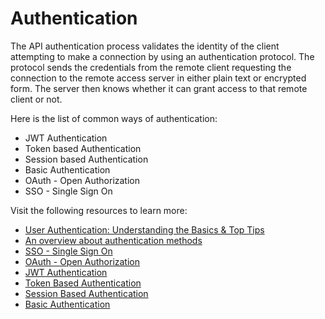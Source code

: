 # Authentication

The API authentication process validates the identity of the client attempting to make a connection by using an authentication protocol. The protocol sends the credentials from the remote client requesting the connection to the remote access server in either plain text or encrypted form. The server then knows whether it can grant access to that remote client or not.

Here is the list of common ways of authentication:

- JWT Authentication
- Token based Authentication
- Session based Authentication
- Basic Authentication
- OAuth - Open Authorization
- SSO - Single Sign On

Visit the following resources to learn more:

- [User Authentication: Understanding the Basics & Top Tips](https://swoopnow.com/user-authentication/)
- [An overview about authentication methods](https://betterprogramming.pub/how-do-you-authenticate-mate-f2b70904cc3a)
- [SSO - Single Sign On](https://devpath.sh/guides/sso)
- [OAuth - Open Authorization](https://devpath.sh/guides/oauth)
- [JWT Authentication](https://devpath.sh/guides/jwt-authentication)
- [Token Based Authentication](https://devpath.sh/guides/token-authentication)
- [Session Based Authentication](https://devpath.sh/guides/session-authentication)
- [Basic Authentication](https://devpath.sh/guides/basic-authentication)
